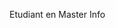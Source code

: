 Etudiant en Master Info

<!---
Devklow/Devklow is a ✨ special ✨ repository because its `README.md` (this file) appears on your GitHub profile.
You can click the Preview link to take a look at your changes.
--->
